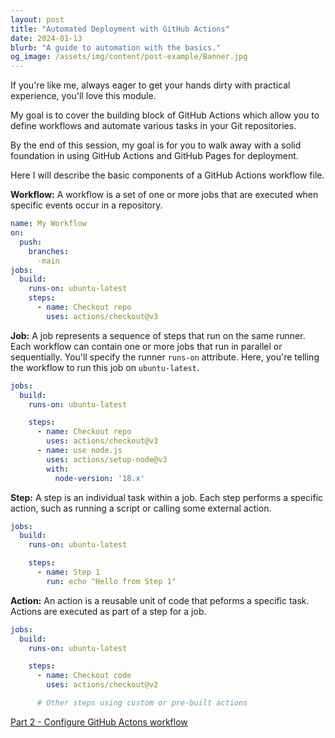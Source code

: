 ```yaml
---
layout: post
title: "Automated Deployment with GitHub Actions"
date: 2024-01-13 
blurb: "A guide to automation with the basics."
og_image: /assets/img/content/post-example/Banner.jpg
---
```


If you're like me, always eager to get your hands dirty with practical 
experience, you'll love this module. 

My goal is to cover the building block of GitHub Actions which allow 
you to define workflows and automate various tasks in your Git repositories.

By the end of this session, my goal is for you to walk away with a solid
foundation in using GitHub Actions and GitHub Pages for deployment.

Here I will describe the basic components of a GitHub Actions workflow file.

<b>Workflow:</b> A workflow is a set of one or more jobs that are executed
when specific events occur in a repository.

```yaml
name: My Workflow
on: 
  push:
    branches:
      -main
jobs:
  build:
    runs-on: ubuntu-latest
    steps: 
      - name: Checkout repo
        uses: actions/checkout@v3
```
<b>Job:</b> A job represents a sequence of steps that run on the same runner. Each
workflow can contain one or more jobs that run in parallel or sequentially. You'll
specify the runner `runs-on` attribute. Here, you're telling the workflow to run this
job on `ubuntu-latest`.

```yaml
jobs:
  build:
    runs-on: ubuntu-latest

    steps: 
      - name: Checkout repo 
        uses: actions/checkout@v3
      - name: use node.js 
        uses: actions/setup-node@v3
        with:
          node-version: '18.x'
```

<b>Step:</b> A step is an individual task within a job. Each step 
performs a specific action, such as running a script or calling some external action.

```yaml
jobs:
  build:
    runs-on: ubuntu-latest

    steps:
      - name: Step 1
        run: echo "Hello from Step 1"
```

<b>Action:</b> An action is a reusable unit of code that peforms a specific task.
Actions are executed as part of a step for a job.

```yaml
jobs:
  build:
    runs-on: ubuntu-latest

    steps:
      - name: Checkout code
        uses: actions/checkout@v2

      # Other steps using custom or pre-built actions
```

[Part 2 - Configure GitHub Actons workflow](#part-2-configure-github-actions)